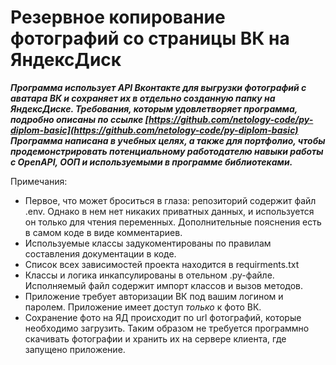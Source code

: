 # Резервное копирование фотографий со страницы ВК на ЯндексДиск

___Программа использует API Вконтакте для выгрузки фотографий с аватара ВК и сохраняет их в отдельно созданную папку на ЯндексДиске.
Требования, которым удовлетворяет программа, подробно описаны по ссылке [https://github.com/netology-code/py-diplom-basic](https://github.com/netology-code/py-diplom-basic)
 Программа написана в учебных целях, а также для портфолио, чтобы продемонстрировать потенциальному работодателю навыки работы с OpenAPI, ООП и используемыми в программе библиотеками.___

Примечания:

- Первое, что может броситься в глаза: репозиторий содержит файл .env. Однако в нем нет никаких приватных данных, и используется он только для чтения переменных. Дополнительные пояснения есть в самом коде в виде комментариев.
- Используемые классы задукоментированы по правилам составления документации в коде.
- Список всех зависимостей проекта находится в requirments.txt
- Классы и логика инкапсулированы в отельном .py-файле. Исполняемый файл содержит импорт классов и вызов методов.
- Приложение требует авторизации ВК под вашим логином и паролем. Приложение имеет доступ *только* к фото ВК.
- Сохранение фото на ЯД происходит по url фотографий, которые необходимо загрузить. Таким образом не требуется программно скачивать фотографии и хранить их на сервере клиента, где запущено приложение.
